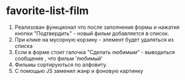 # favorite-list-film
1. Реализован функционал что после заполнения формы и нажатия кнопки "Подтвердить" - 
новый фильм добавляется в список.
2. При клике на мусорную корзину - элемент будет удаляться из списка 
3. Если в форме стоит галочка "Сделать любимым" - выводиться сообщение , что фильм 'любимый'
4. Фильмы сортируються по алфовиту.
5. С помощью JS заменил жанр и фоновую картинку